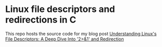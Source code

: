 # Linux file descriptors and redirections in C

This repo hosts the source code for my blog post [Understanding Linux's File Descriptors: A Deep Dive Into '2>&1' and Redirection
](https://sebastianmarines.com/post/linux-file-descriptors-and-what-does-21-mean/)
